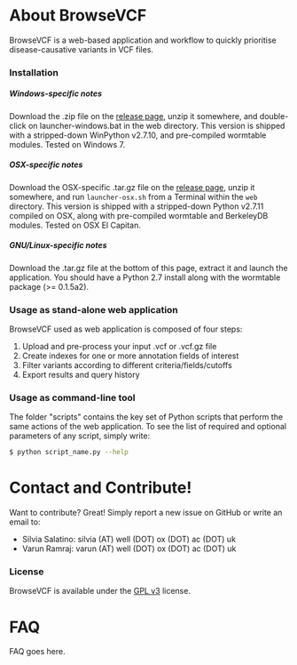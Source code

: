 About BrowseVCF
================

BrowseVCF is a web-based application and workflow to quickly prioritise disease-causative variants in VCF files.

### Installation
##### *Windows-specific notes*
Download the .zip file on the [release page], unzip it somewhere, and double-click on launcher-windows.bat in the web directory. This version is shipped with a stripped-down WinPython v2.7.10, and pre-compiled wormtable modules. Tested on Windows 7.

##### *OSX-specific notes*
Download the OSX-specific .tar.gz file on the [release page], unzip it somewhere, and run `launcher-osx.sh` from a Terminal within the `web` directory. This version is shipped with a stripped-down Python v2.7.11 compiled on OSX, along with pre-compiled wormtable and BerkeleyDB modules. Tested on OSX El Capitan.


##### *GNU/Linux-specific notes*
Download the .tar.gz file at the bottom of this page, extract it and launch the application. You should have a Python 2.7 install along with the wormtable package (>= 0.1.5a2).

### Usage as stand-alone web application
BrowseVCF used as web application is composed of four steps:

1. Upload and pre-process your input .vcf or .vcf.gz file
2. Create indexes for one or more annotation fields of interest
3. Filter variants according to different criteria/fields/cutoffs
4. Export results and query history

### Usage as command-line tool
The folder "scripts" contains the key set of Python scripts that perform the same actions of the web application. To see the list of required and optional parameters of any script, simply write:

```sh
$ python script_name.py --help
```

Contact and Contribute!
=======================

Want to contribute? Great! Simply report a new issue on GitHub or write an email to:
- Silvia Salatino: silvia (AT) well (DOT) ox (DOT) ac (DOT) uk
- Varun Ramraj: varun (AT) well (DOT) ox (DOT) ac (DOT) uk

### License
BrowseVCF is available under the [GPL v3] license.

FAQ
====

FAQ goes here.

[//]: # (These are reference links used in the body of this note and get stripped out when the markdown processor does its job. There is no need to format nicely because it shouldn't be seen. Thanks SO - http://stackoverflow.com/questions/4823468/store-comments-in-markdown-syntax)


   [GPL v3]: http://www.gnu.org/licenses/gpl-3.0.en.html
   [release page]: https://github.com/BSGOxford/BrowseVCF/releases
